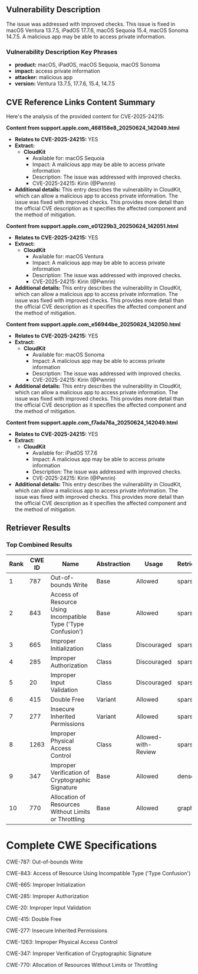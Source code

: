 ## Vulnerability Description
The issue was addressed with improved checks. This issue is fixed in macOS Ventura 13.7.5, iPadOS 17.7.6, macOS Sequoia 15.4, macOS Sonoma 14.7.5. A malicious app may be able to access private information.

### Vulnerability Description Key Phrases
- **product:** macOS, iPadOS, macOS Sequoia, macOS Sonoma
- **impact:** access private information
- **attacker:** malicious app
- **version:** Ventura 13.7.5, 17.7.6, 15.4, 14.7.5

## CVE Reference Links Content Summary
Here's the analysis of the provided content for CVE-2025-24215:

**Content from support.apple.com_468158e8_20250624_142049.html**

*   **Relates to CVE-2025-24215:** YES
*   **Extract:**
    *   **CloudKit**
        *   Available for: macOS Sequoia
        *   Impact: A malicious app may be able to access private information
        *   Description: The issue was addressed with improved checks.
        *   CVE-2025-24215: Kirin (@Pwnrin)
*   **Additional details:** This entry describes the vulnerability in CloudKit, which can allow a malicious app to access private information. The issue was fixed with improved checks. This provides more detail than the official CVE description as it specifies the affected component and the method of mitigation.

**Content from support.apple.com\_e01229b3\_20250624\_142051.html**

*   **Relates to CVE-2025-24215:** YES
*   **Extract:**
    *   **CloudKit**
        *   Available for: macOS Ventura
        *   Impact: A malicious app may be able to access private information
        *   Description: The issue was addressed with improved checks.
        *   CVE-2025-24215: Kirin (@Pwnrin)
*   **Additional details:** This entry describes the vulnerability in CloudKit, which can allow a malicious app to access private information. The issue was fixed with improved checks. This provides more detail than the official CVE description as it specifies the affected component and the method of mitigation.

**Content from support.apple.com_e56944be_20250624_142050.html**

*   **Relates to CVE-2025-24215:** YES
*   **Extract:**
    *   **CloudKit**
        *   Available for: macOS Sonoma
        *   Impact: A malicious app may be able to access private information
        *   Description: The issue was addressed with improved checks.
        *   CVE-2025-24215: Kirin (@Pwnrin)
*   **Additional details:** This entry describes the vulnerability in CloudKit, which can allow a malicious app to access private information. The issue was fixed with improved checks. This provides more detail than the official CVE description as it specifies the affected component and the method of mitigation.

**Content from support.apple.com_f7ada76a_20250624_142049.html**

*   **Relates to CVE-2025-24215:** YES
*   **Extract:**
    *   **CloudKit**
        *   Available for: iPadOS 17.7.6
        *   Impact: A malicious app may be able to access private information
        *   Description: The issue was addressed with improved checks.
        *   CVE-2025-24215: Kirin (@Pwnrin)
*   **Additional details:** This entry describes the vulnerability in CloudKit, which can allow a malicious app to access private information. The issue was fixed with improved checks. This provides more detail than the official CVE description as it specifies the affected component and the method of mitigation.

## Retriever Results

### Top Combined Results

| Rank | CWE ID | Name | Abstraction | Usage  | Retrievers | Individual Scores |
|------|--------|------|-------------|-------|------------|-------------------|
| 1 | 787 | Out-of-bounds Write | Base | Allowed | sparse | 0.094 |
| 2 | 843 | Access of Resource Using Incompatible Type ('Type Confusion') | Base | Allowed | sparse | 0.088 |
| 3 | 665 | Improper Initialization | Class | Discouraged | sparse | 0.083 |
| 4 | 285 | Improper Authorization | Class | Discouraged | sparse | 0.080 |
| 5 | 20 | Improper Input Validation | Class | Discouraged | sparse | 0.079 |
| 6 | 415 | Double Free | Variant | Allowed | sparse | 0.077 |
| 7 | 277 | Insecure Inherited Permissions | Variant | Allowed | sparse | 0.074 |
| 8 | 1263 | Improper Physical Access Control | Class | Allowed-with-Review | sparse | 0.074 |
| 9 | 347 | Improper Verification of Cryptographic Signature | Base | Allowed | dense | 0.525 |
| 10 | 770 | Allocation of Resources Without Limits or Throttling | Base | Allowed | graph | 0.003 |



# Complete CWE Specifications

CWE-787: Out-of-bounds Write

CWE-843: Access of Resource Using Incompatible Type ('Type Confusion')

CWE-665: Improper Initialization

CWE-285: Improper Authorization

CWE-20: Improper Input Validation

CWE-415: Double Free

CWE-277: Insecure Inherited Permissions

CWE-1263: Improper Physical Access Control

CWE-347: Improper Verification of Cryptographic Signature

CWE-770: Allocation of Resources Without Limits or Throttling